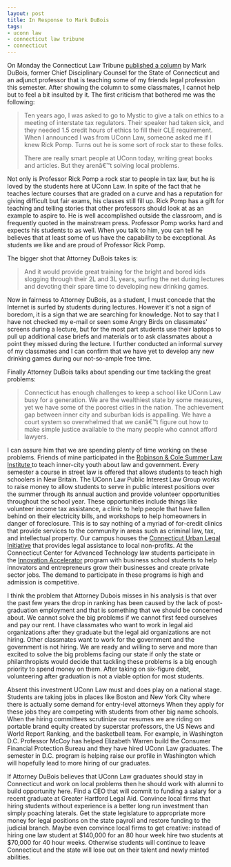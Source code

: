 ```yaml
---
layout: post
title: In Response to Mark DuBois
tags:
- uconn law
- connecticut law tribune
- connecticut
---
```

On Monday the Connecticut Law Tribune <a href="http://www.ctlawtribune.com/getarticle.aspx?ID=41713">published a column</a> by Mark DuBois, former Chief Disciplinary Counsel for the State of Connecticut and an adjunct professor that is teaching some of my friends legal profession this semester. After showing the column to some classmates, I cannot help but to feel a bit insulted by it. The first criticism that bothered me was the following:
<blockquote>Ten years ago, I was asked to go to Mystic to give a talk on ethics to a meeting of interstate tax regulators. Their speaker had taken sick, and they needed 1.5 credit hours of ethics to fill their CLE requirement. When I announced I was from UConn Law, someone asked me if I knew Rick Pomp. Turns out he is some sort of rock star to these folks.

There are really smart people at UConn today, writing great books and articles. But they arenâ€™t solving local problems.</blockquote>
Not only is Professor Rick Pomp a rock star to people in tax law, but he is loved by the students here at UConn Law. In spite of the fact that he teaches lecture courses that are graded on a curve and has a reputation for giving difficult but fair exams, his classes still fill up. Rick Pomp has a gift for teaching and telling stories that other professors should look at as an example to aspire to. He is well accomplished outside the classroom, and is frequently quoted in the mainstream press. Professor Pomp works hard and expects his students to as well. When you talk to him, you can tell he believes that at least some of us have the capability to be exceptional. As students we like and are proud of Professor Rick Pomp.

The bigger shot that Attorney DuBois takes is:
<blockquote>And it would provide great training for the bright and bored kids slogging through their 2L and 3L years, surfing the net during lectures and devoting their spare time to developing new drinking games.</blockquote>
Now in fairness to Attorney DuBois, as a student, I must concede that the Internet is surfed by students during lectures. However it's not a sign of boredom, it is a sign that we are searching for knowledge. Not to say that I have not checked my e-mail or seen some Angry Birds on classmates' screens during a lecture, but for the most part students use their laptops to pull up additional case briefs and materials or to ask classmates about a point they missed during the lecture. I further conducted an informal survey of my classmates and I can confirm that we have yet to develop any new drinking games during our not-so-ample free time.

Finally Attorney DuBois talks about spending our time tackling the great problems:
<blockquote>Connecticut has enough challenges to keep a school like UConn Law busy for a generation. We are the wealthiest state by some measures, yet we have some of the poorest cities in the nation. The achievement gap between inner city and suburban kids is appalling. We have a court system so overwhelmed that we canâ€™t figure out how to make simple justice available to the many people who cannot afford lawyers.</blockquote>
I can assure him that we are spending plenty of time working on these problems. Friends of mine participated in the <a href="http://www.rc.com/Diversity.cfm?PageID=divProgSummer">Robinson &amp; Cole Summer Law Institute </a>to teach inner-city youth about law and government. Every semester a course in street law is offered that allows students to teach high schoolers in New Britain. The UConn Law Public Interest Law Group works to raise money to allow students to serve in public interest positions over the summer through its annual auction and provide volunteer opportunities throughout the school year. These opportunities include things like volunteer income tax assistance, a clinic to help people that have fallen behind on their electricity bills, and workshops to help homeowners in danger of foreclosure. This is to say nothing of a myriad of for-credit clinics that provide services to the community in areas such as criminal law, tax, and intellectual property. Our campus houses the <a href="http://www.culi-law.org/">Connecticut Urban Legal Initiative</a> that provides legal assistance to local non-profits. At the Connecticut Center for Advanced Technology law students participate in the <a href="http://www.business.uconn.edu/cms/p963">Innovation Accelerator</a> program with business school students to help innovators and entrepreneurs grow their businesses and create private sector jobs. The demand to participate in these programs is high and admission is competitive.

I think the problem that Attorney Dubois misses in his analysis is that over the past few years the drop in ranking has been caused by the lack of post-graduation employment and that is something that we should be concerned about. We cannot solve the big problems if we cannot first feed ourselves and pay our rent. I have classmates who want to work in legal aid organizations after they graduate but the legal aid organizations are not hiring. Other classmates want to work for the government and the government is not hiring. We are ready and willing to serve and more than excited to solve the big problems facing our state if only the state or philanthropists would decide that tackling these problems is a big enough priority to spend money on them. After taking on six-figure debt, volunteering after graduation is not a viable option for most students.

Absent this investment UConn Law must and does play on a national stage. Students are taking jobs in places like Boston and New York City where there is actually some demand for entry-level attorneys When they apply for these jobs they are competing with students from other big name schools. When the hiring committees scrutinize our resumes we are riding on portable brand equity created by superstar professors, the US News and World Report Ranking, and the basketball team. For example, in Washington D.C. Professor McCoy has helped Elizabeth Warren build the Consumer Financial Protection Bureau and they have hired UConn Law graduates. The semester in D.C. program is helping raise our profile in Washington which will hopefully lead to more hiring of our graduates.

If Attorney DuBois believes that UConn Law graduates should stay in Connecticut and work on local problems then he should work with alumni to build opportunity here. Find a CEO that will commit to funding a salary for a recent graduate at Greater Hartford Legal Aid. Convince local firms that hiring students without experience is a better long run investment than simply poaching laterals. Get the state legislature to appropriate more money for legal positions on the state payroll and restore funding to the judicial branch. Maybe even convince local firms to get creative: instead of hiring one law student at $140,000 for an 80 hour week hire two students at $70,000 for 40 hour weeks. Otherwise students will continue to leave Connecticut and the state will lose out on their talent and newly minted abilities.
